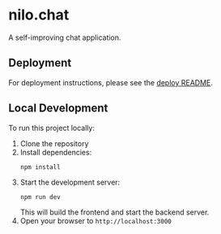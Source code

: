 # nilo.chat

A self-improving chat application. 

## Deployment

For deployment instructions, please see the [deploy README](/deploy/README.md).

## Local Development

To run this project locally:

1. Clone the repository
2. Install dependencies:
   ```
   npm install
   ```
3. Start the development server:
   ```
   npm run dev
   ```
   This will build the frontend and start the backend server.
4. Open your browser to `http://localhost:3000`